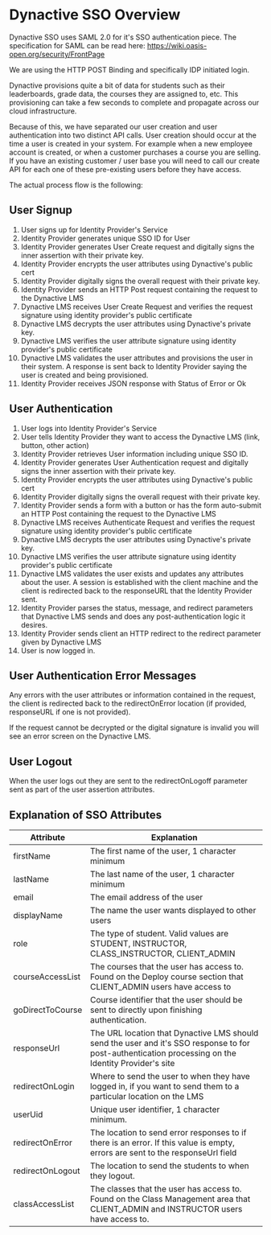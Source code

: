 # Dynactive SSO Overview

Dynactive SSO uses SAML 2.0 for it's SSO authentication piece.
The specification for SAML can be read here: https://wiki.oasis-open.org/security/FrontPage

We are using the HTTP POST Binding and specifically IDP initiated login.

Dynactive provisions quite a bit of data for students such as their leaderboards, grade data, the courses they are assigned to, etc. This provisioning can take a few seconds to complete and propagate across our cloud infrastructure.

Because of this, we have separated our user creation and user authentication into two distinct API calls. User creation should occur at the time a user is created in your system. For example when a new employee account is created, or when a customer purchases a course you are selling. If you have an existing customer / user base you will need to call our create API for each one of these pre-existing users before they have access.

The actual process flow is the following:

## User Signup
1. User signs up for Identity Provider's Service
2. Identity Provider generates unique SSO ID for User
3. Identity Provider generates User Create request and digitally signs the inner assertion with their private key.
4. Identity Provider encrypts the user attributes using Dynactive's public cert
5. Identity Provider digitally signs the overall request with their private key.
6. Identity Provider sends an HTTP Post request containing the request to the Dynactive LMS
7. Dynactive LMS receives User Create Request and verifies the request signature using identity provider's public certificate
8. Dynactive LMS decrypts the user attributes using Dynactive's private key.
9. Dynactive LMS verifies the user attribute signature using identity provider's public certificate
10. Dynactive LMS validates the user attributes and provisions the user in their system.  A response is sent back to Identity Provider saying the user is created and being provisioned.
11. Identity Provider receives JSON response with Status of Error or Ok

## User Authentication
1. User logs into Identity Provider's Service
2. User tells Identity Provider they want to access the Dynactive LMS (link, button, other action)
3. Identity Provider retrieves User information including unique SSO ID.
4. Identity Provider generates User Authentication request and digitally signs the inner assertion with their private key.
4. Identity Provider encrypts the user attributes using Dynactive's public cert
5. Identity Provider digitally signs the overall request with their private key.
6. Identity Provider sends a form with a button or has the form auto-submit an HTTP Post containing the request to the Dynactive LMS
7. Dynactive LMS receives Authenticate Request and verifies the request signature using identity provider's public certificate
8. Dynactive LMS decrypts the user attributes using Dynactive's private key.
9. Dynactive LMS verifies the user attribute signature using identity provider's public certificate
10. Dynactive LMS validates the user exists and updates any attributes about the user.  A session is established with the client machine and the client is redirected back to the responseURL that the Identity Provider sent.
11. Identity Provider parses the status, message, and redirect parameters that Dynactive LMS sends and does any post-authentication logic it desires.  
12. Identity Provider sends client an HTTP redirect to the redirect parameter given by Dynactive LMS
12. User is now logged in.

## User Authentication Error Messages
Any errors with the user attributes or information contained in the request, the client is redirected back to the redirectOnError location (if provided, responseURL if one is not provided). 

If the request cannot be decrypted or the digital signature is invalid you will see an error screen on the Dynactive LMS.

## User Logout

When the user logs out they are sent to the redirectOnLogoff parameter sent as part of the user assertion attributes.

## Explanation of SSO Attributes

Attribute        | Explanation                                                                                                                                         |
---------------- | ----------------------------------------------------------------------------------------------------------------------------------------------------|
firstName        | The first name of the user, 1 character minimum                                                                                                     |
lastName         | The last name of the user, 1 character minimum                                                                                                      |
email            | The email address of the user                                                                                                                       |
displayName      | The name the user wants displayed to other users                                                                                                    | 
role             | The type of student. Valid values are STUDENT, INSTRUCTOR, CLASS_INSTRUCTOR, CLIENT_ADMIN                                                                             |
courseAccessList | The courses that the user has access to. Found on the Deploy course section that CLIENT_ADMIN users have access to                                  |
goDirectToCourse | Course identifier that the user should be sent to directly upon finishing authentication.                                                           |
responseUrl      | The URL location that Dynactive LMS should send the user and it's SSO response to for post-authentication processing on the Identity Provider's site|
redirectOnLogin  | Where to send the user to when they have logged in, if you want to send them to a particular location on the LMS                                    |
userUid          | Unique user identifier, 1 character minimum.                                                                                                        |
redirectOnError  | The location to send error responses to if there is an error.  If this value is empty, errors are sent to the responseUrl field                     |
redirectOnLogout  | The location to send the students to when they logout.                     |
classAccessList  | The classes that the user has access to.  Found on the Class Management area that CLIENT_ADMIN and INSTRUCTOR users have access to.                 |

